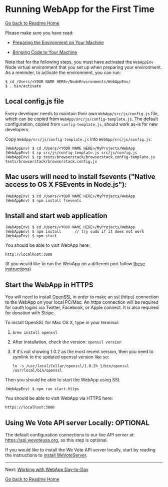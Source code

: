 # Running WebApp for the First Time
[Go back to Readme Home](../../README.md)

Please make sure you have read:

* [Preparing the Environment on Your Machine](ENVIRONMENT.md)

* [Bringing Code to Your Machine](CLONING_CODE.md)

Note that for the following steps, you must have activated the `WebAppEnv` Node virtual environment that you set up when preparing your environment. As a reminder, to activate the environment, you can run:

    $ cd /Users/<YOUR NAME HERE>/NodeEnvironments/WebAppEnv/
    $ . bin/activate

## Local config.js file

Every developer needs to maintain their own `WebApp/src/js/config.js` file, which can be copied from `WebApp/src/js/config-template.js`. The default configuration, copied from `config-template.js`, should work as-is for new developers.

Copy `WebApp/src/js/config-template.js` into `WebApp/src/js/config.js`:

    (WebAppEnv) $ cd /Users/<YOUR NAME HERE>/MyProjects/WebApp
    (WebAppEnv) $ cp src/js/config-template.js src/js/config.js
    (WebAppEnv) $ cp tests/browserstack/browserstack.config-template.js tests/browserstack/browserstack.config.js

## Mac users will need to install fsevents ("Native access to OS X FSEvents in Node.js"): 

    (WebAppEnv) $ cd /Users/<YOUR NAME HERE>/MyProjects/WebApp
    (WebAppEnv) $ npm install fsevents

## Install and start web application

    (WebAppEnv) $ cd /Users/<YOUR NAME HERE>/MyProjects/WebApp
    (WebAppEnv) $ npm install      // try sudo if it does not work
    (WebAppEnv) $ npm start

You should be able to visit WebApp here:

    http://localhost:3000

(If you would like to run the WebApp on a different port follow [these instructions](CHANGE_PORT.md))

## Start the WebApp in HTTPS

You will need to install [OpenSSL](https://www.openssl.org/) in order to make an ssl (https) connection to the WebApp on
your local PC/Mac.  An https connection will be required for oauth logins
via Twitter, Facebook, or Apple connect.  It is also required for donation with Stripe.

To install OpenSSL for Mac OS X, type in your terminal:  

1)  `brew install openssl`

1)  After installation, check the version: `openssl version`
    
1)  If it's not showing 1.0.2 as the most recent version, then you need to symlink to the updated openssl version like so:
    
    `ln -s /usr/local/Cellar/openssl/1.0.2h_1/bin/openssl /usr/local/bin/openssl `

Then you should be able to start the WebApp using SSL 

    (WebAppEnv) $ npm run start-https

You should be able to visit WebApp via HTTPS here:

    https://localhost:3000


## Using We Vote API server Locally: OPTIONAL

The default configuration connections to our live API server at: https://api.wevoteusa.org, so this step is optional.

If you would like to install the We Vote API server locally, start by reading the instructions to 
[install WeVoteServer](https://github.com/wevote/WeVoteServer/blob/master/README_API_INSTALL.md).


---

Next: [Working with WebApp Day-to-Day](../working/README_WORKING_WITH_WEB_APP.md)

[Go back to Readme Home](../../README.md)
